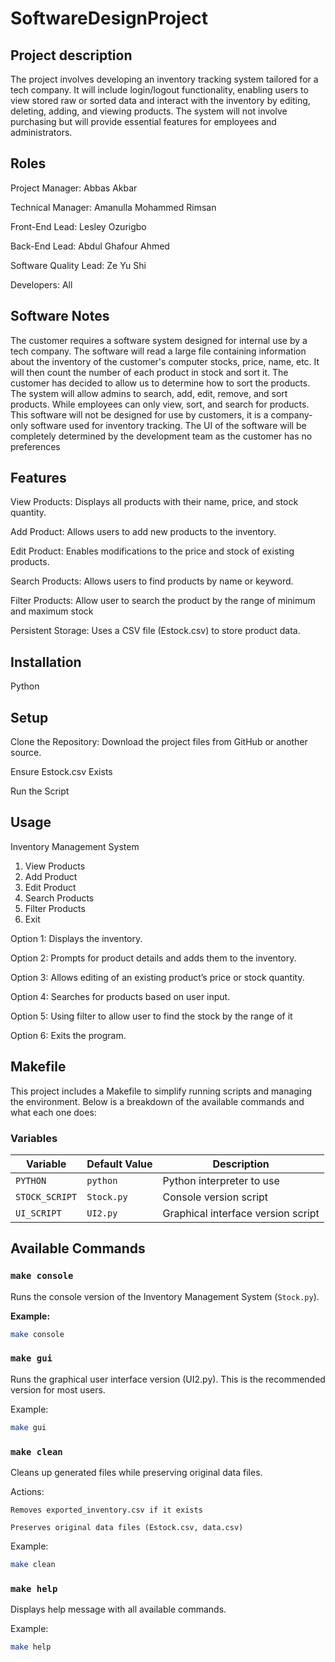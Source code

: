 # SoftwareDesignProject

## Project description
The project involves developing an inventory tracking system tailored for a tech company. It will include login/logout functionality, enabling users to view stored raw or sorted data and interact with the inventory by editing, deleting, adding, and viewing products. The system will not involve purchasing but will provide essential features for employees and administrators.

## Roles 
Project Manager: Abbas Akbar

Technical Manager: Amanulla Mohammed Rimsan

Front-End Lead: Lesley Ozurigbo

Back-End Lead: Abdul Ghafour Ahmed

Software Quality Lead: Ze Yu Shi

Developers: All

## Software Notes
The customer requires a software system designed for internal use by a tech company. The software will read a large file containing information about the inventory of the customer's computer stocks, price, name, etc. It will then count the number of each product in stock and sort it. The customer has decided to allow us to determine how to sort the products. The system will allow admins to search, add, edit, remove, and sort products. While employees can only view, sort, and search for products. This software will not be designed for use by customers, it is a company-only software used for inventory tracking. The UI of the software will be completely determined by the development team as the customer has no preferences

## Features
View Products: Displays all products with their name, price, and stock quantity.

Add Product: Allows users to add new products to the inventory.

Edit Product: Enables modifications to the price and stock of existing products.

Search Products: Allows users to find products by name or keyword.

Filter Products: Allow user to search the product by the range of minimum and maximum stock

Persistent Storage: Uses a CSV file (Estock.csv) to store product data.

## Installation
Python

## Setup
Clone the Repository: Download the project files from GitHub or another source.

Ensure Estock.csv Exists

Run the Script

## Usage
Inventory Management System
1. View Products
2. Add Product
3. Edit Product
4. Search Products
5. Filter Products
6. Exit

Option 1: Displays the inventory.

Option 2: Prompts for product details and adds them to the inventory.

Option 3: Allows editing of an existing product’s price or stock quantity.

Option 4: Searches for products based on user input.

Option 5: Using filter to allow user to find the stock by the range of it

Option 6: Exits the program.

## Makefile
This project includes a Makefile to simplify running scripts and managing the environment. Below is a breakdown of the available commands and what each one does:


### Variables
| Variable       | Default Value | Description                          |
|----------------|---------------|--------------------------------------|
| `PYTHON`       | `python`      | Python interpreter to use            |
| `STOCK_SCRIPT` | `Stock.py`    | Console version script               |
| `UI_SCRIPT`    | `UI2.py`      | Graphical interface version script   |

## Available Commands

### `make console`
Runs the console version of the Inventory Management System (`Stock.py`).

**Example:**
```bash
make console
```

### `make gui`

Runs the graphical user interface version (UI2.py). This is the recommended version for most users.

Example:
```bash
make gui
```

### `make clean`

Cleans up generated files while preserving original data files.

Actions:

    Removes exported_inventory.csv if it exists

    Preserves original data files (Estock.csv, data.csv)

Example:
```bash
make clean
```

### `make help`

Displays help message with all available commands.

Example:
```bash
make help
```